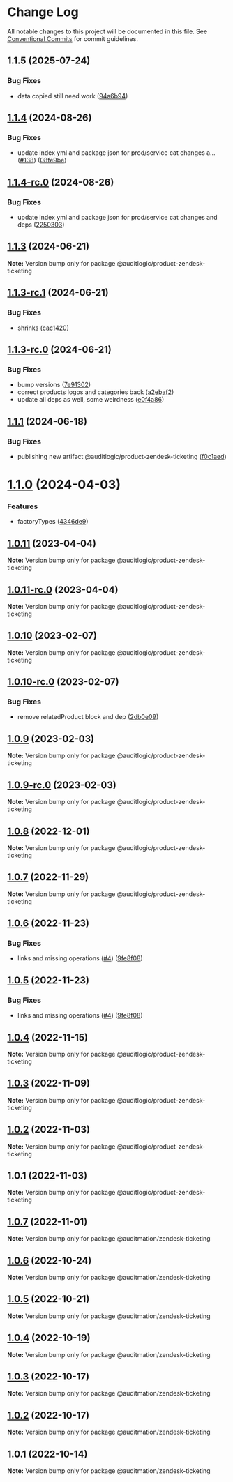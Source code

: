 # Change Log

All notable changes to this project will be documented in this file.
See [Conventional Commits](https://conventionalcommits.org) for commit guidelines.

## 1.1.5 (2025-07-24)


### Bug Fixes

* data copied still need work ([94a6b94](https://github.com/zerobias-org/product/commit/94a6b942fb0516367548599d739529536132755a))





## [1.1.4](https://github.com/auditlogic/product/compare/@auditlogic/product-zendesk-ticketing@1.1.3...@auditlogic/product-zendesk-ticketing@1.1.4) (2024-08-26)


### Bug Fixes

* update index yml and package json for prod/service cat changes a… ([#138](https://github.com/auditlogic/product/issues/138)) ([08fe9be](https://github.com/auditlogic/product/commit/08fe9beb1c8457462a19bc69caa02e6212d97e1a))





## [1.1.4-rc.0](https://github.com/auditlogic/product/compare/@auditlogic/product-zendesk-ticketing@1.1.3...@auditlogic/product-zendesk-ticketing@1.1.4-rc.0) (2024-08-26)


### Bug Fixes

* update index yml and package json for prod/service cat changes and deps ([2250303](https://github.com/auditlogic/product/commit/225030363a363608240135b7ebed386b28f01e4b))





## [1.1.3](https://github.com/auditlogic/product/compare/@auditlogic/product-zendesk-ticketing@1.1.3-rc.1...@auditlogic/product-zendesk-ticketing@1.1.3) (2024-06-21)

**Note:** Version bump only for package @auditlogic/product-zendesk-ticketing





## [1.1.3-rc.1](https://github.com/auditlogic/product/compare/@auditlogic/product-zendesk-ticketing@1.1.3-rc.0...@auditlogic/product-zendesk-ticketing@1.1.3-rc.1) (2024-06-21)


### Bug Fixes

* shrinks ([cac1420](https://github.com/auditlogic/product/commit/cac14200fefcd8183ab69fe89a47bd3f70f563e9))





## [1.1.3-rc.0](https://github.com/auditlogic/product/compare/@auditlogic/product-zendesk-ticketing@1.1.1...@auditlogic/product-zendesk-ticketing@1.1.3-rc.0) (2024-06-21)


### Bug Fixes

* bump versions ([7e91302](https://github.com/auditlogic/product/commit/7e913023b8b312150ed7762c32fbbe616be71de5))
* correct products logos and categories back ([a2ebaf2](https://github.com/auditlogic/product/commit/a2ebaf2efe8e232e6ff22c774c456048771f9469))
* update all deps as well, some weirdness ([e0f4a86](https://github.com/auditlogic/product/commit/e0f4a864714e2d3de6bbf3da014d5312fe53be2f))





## [1.1.1](https://github.com/auditlogic/product/compare/@auditlogic/product-zendesk-ticketing@1.1.0...@auditlogic/product-zendesk-ticketing@1.1.1) (2024-06-18)


### Bug Fixes

* publishing new artifact @auditlogic/product-zendesk-ticketing ([f0c1aed](https://github.com/auditlogic/product/commit/f0c1aed571d86f78734dcb2fafe929768793ccfd))





# [1.1.0](https://github.com/auditlogic/product/compare/@auditlogic/product-zendesk-ticketing@1.0.11...@auditlogic/product-zendesk-ticketing@1.1.0) (2024-04-03)


### Features

* factoryTypes ([4346de9](https://github.com/auditlogic/product/commit/4346de92693aee892fccf725338ffc7b80ab182b))





## [1.0.11](https://github.com/auditlogic/product/compare/@auditlogic/product-zendesk-ticketing@1.0.10...@auditlogic/product-zendesk-ticketing@1.0.11) (2023-04-04)

**Note:** Version bump only for package @auditlogic/product-zendesk-ticketing





## [1.0.11-rc.0](https://github.com/auditlogic/product/compare/@auditlogic/product-zendesk-ticketing@1.0.10...@auditlogic/product-zendesk-ticketing@1.0.11-rc.0) (2023-04-04)

**Note:** Version bump only for package @auditlogic/product-zendesk-ticketing





## [1.0.10](https://github.com/auditlogic/product/compare/@auditlogic/product-zendesk-ticketing@1.0.9...@auditlogic/product-zendesk-ticketing@1.0.10) (2023-02-07)

**Note:** Version bump only for package @auditlogic/product-zendesk-ticketing





## [1.0.10-rc.0](https://github.com/auditlogic/product/compare/@auditlogic/product-zendesk-ticketing@1.0.9...@auditlogic/product-zendesk-ticketing@1.0.10-rc.0) (2023-02-07)


### Bug Fixes

* remove relatedProduct block and dep ([2db0e09](https://github.com/auditlogic/product/commit/2db0e0922066493faea27ecd7b77dca0de920992))





## [1.0.9](https://github.com/auditlogic/product/compare/@auditlogic/product-zendesk-ticketing@1.0.8...@auditlogic/product-zendesk-ticketing@1.0.9) (2023-02-03)

**Note:** Version bump only for package @auditlogic/product-zendesk-ticketing





## [1.0.9-rc.0](https://github.com/auditlogic/product/compare/@auditlogic/product-zendesk-ticketing@1.0.8...@auditlogic/product-zendesk-ticketing@1.0.9-rc.0) (2023-02-03)

**Note:** Version bump only for package @auditlogic/product-zendesk-ticketing





## [1.0.8](https://github.com/auditlogic/product/compare/@auditlogic/product-zendesk-ticketing@1.0.7...@auditlogic/product-zendesk-ticketing@1.0.8) (2022-12-01)

**Note:** Version bump only for package @auditlogic/product-zendesk-ticketing





## [1.0.7](https://github.com/auditlogic/product/compare/@auditlogic/product-zendesk-ticketing@1.0.6...@auditlogic/product-zendesk-ticketing@1.0.7) (2022-11-29)

**Note:** Version bump only for package @auditlogic/product-zendesk-ticketing





## [1.0.6](https://github.com/auditlogic/product/compare/@auditlogic/product-zendesk-ticketing@1.0.4...@auditlogic/product-zendesk-ticketing@1.0.6) (2022-11-23)


### Bug Fixes

* links and missing operations ([#4](https://github.com/auditlogic/product/issues/4)) ([9fe8f08](https://github.com/auditlogic/product/commit/9fe8f08fe7c57fdb79f991ac35bd6ac2e7dcad38))





## [1.0.5](https://github.com/auditlogic/product/compare/@auditlogic/product-zendesk-ticketing@1.0.4...@auditlogic/product-zendesk-ticketing@1.0.5) (2022-11-23)


### Bug Fixes

* links and missing operations ([#4](https://github.com/auditlogic/product/issues/4)) ([9fe8f08](https://github.com/auditlogic/product/commit/9fe8f08fe7c57fdb79f991ac35bd6ac2e7dcad38))





## [1.0.4](https://github.com/auditlogic/product/compare/@auditlogic/product-zendesk-ticketing@1.0.3...@auditlogic/product-zendesk-ticketing@1.0.4) (2022-11-15)

**Note:** Version bump only for package @auditlogic/product-zendesk-ticketing





## [1.0.3](https://github.com/auditlogic/product/compare/@auditlogic/product-zendesk-ticketing@1.0.2...@auditlogic/product-zendesk-ticketing@1.0.3) (2022-11-09)

**Note:** Version bump only for package @auditlogic/product-zendesk-ticketing





## [1.0.2](https://github.com/auditlogic/product/compare/@auditlogic/product-zendesk-ticketing@1.0.1...@auditlogic/product-zendesk-ticketing@1.0.2) (2022-11-03)

**Note:** Version bump only for package @auditlogic/product-zendesk-ticketing





## 1.0.1 (2022-11-03)

**Note:** Version bump only for package @auditlogic/product-zendesk-ticketing





## [1.0.7](https://github.com/auditmation/store-content/compare/@auditmation/zendesk-ticketing@1.0.6...@auditmation/zendesk-ticketing@1.0.7) (2022-11-01)

**Note:** Version bump only for package @auditmation/zendesk-ticketing





## [1.0.6](https://github.com/auditmation/store-content/compare/@auditmation/zendesk-ticketing@1.0.5...@auditmation/zendesk-ticketing@1.0.6) (2022-10-24)

**Note:** Version bump only for package @auditmation/zendesk-ticketing





## [1.0.5](https://github.com/auditmation/store-content/compare/@auditmation/zendesk-ticketing@1.0.4...@auditmation/zendesk-ticketing@1.0.5) (2022-10-21)

**Note:** Version bump only for package @auditmation/zendesk-ticketing





## [1.0.4](https://github.com/auditmation/store-content/compare/@auditmation/zendesk-ticketing@1.0.3...@auditmation/zendesk-ticketing@1.0.4) (2022-10-19)

**Note:** Version bump only for package @auditmation/zendesk-ticketing





## [1.0.3](https://github.com/auditmation/store-content/compare/@auditmation/zendesk-ticketing@1.0.2...@auditmation/zendesk-ticketing@1.0.3) (2022-10-17)

**Note:** Version bump only for package @auditmation/zendesk-ticketing





## [1.0.2](https://github.com/auditmation/store-content/compare/@auditmation/zendesk-ticketing@1.0.1...@auditmation/zendesk-ticketing@1.0.2) (2022-10-17)

**Note:** Version bump only for package @auditmation/zendesk-ticketing





## 1.0.1 (2022-10-14)

**Note:** Version bump only for package @auditmation/zendesk-ticketing
